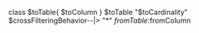 class $toTable{
      $toColumn
    }
    $toTable "$toCardinality" $crossFilteringBehavior--|> "*" $fromTable:$fromColumn
